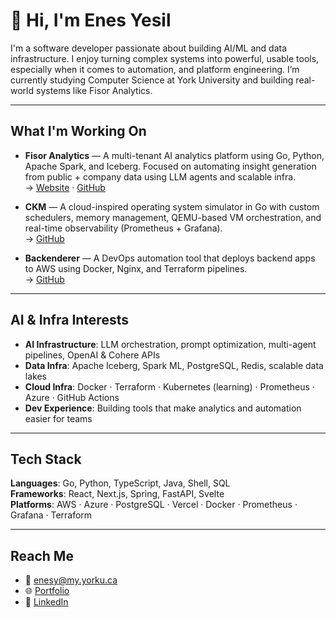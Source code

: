 # 👋 Hi, I'm Enes Yesil

I'm a software developer passionate about building AI/ML and data infrastructure. I enjoy turning complex systems into powerful, usable tools, especially when it comes to automation, and platform engineering. I’m currently studying Computer Science at York University and building real-world systems like Fisor Analytics.

---

##  What I'm Working On

- **Fisor Analytics** — A multi-tenant AI analytics platform using Go, Python, Apache Spark, and Iceberg. Focused on automating insight generation from public + company data using LLM agents and scalable infra.  
  → [Website](https://fisoranalytics.org) · [GitHub](https://github.com/enesyesil)

- **CKM** — A cloud-inspired operating system simulator in Go with custom schedulers, memory management, QEMU-based VM orchestration, and real-time observability (Prometheus + Grafana).  
  → [GitHub](https://github.com/enesyesil/ckm)

- **Backenderer** — A DevOps automation tool that deploys backend apps to AWS using Docker, Nginx, and Terraform pipelines.  
  → [GitHub](https://github.com/enesyesil/backenderer)

---

## AI & Infra Interests

- **AI Infrastructure**: LLM orchestration, prompt optimization, multi-agent pipelines, OpenAI & Cohere APIs  
- **Data Infra**: Apache Iceberg, Spark ML, PostgreSQL, Redis, scalable data lakes  
- **Cloud Infra**: Docker · Terraform · Kubernetes (learning) · Prometheus · Azure · GitHub Actions  
- **Dev Experience**: Building tools that make analytics and automation easier for teams  

---

## Tech Stack

**Languages**: Go, Python, TypeScript, Java, Shell, SQL  
**Frameworks**: React, Next.js, Spring, FastAPI, Svelte  
**Platforms**: AWS · Azure · PostgreSQL · Vercel · Docker · Prometheus · Grafana · Terraform

---

## Reach Me

- 📧 [enesy@my.yorku.ca](mailto:enesy@my.yorku.ca)  
- 🌐 [Portfolio](https://enesyesil.me)  
- 💼 [LinkedIn](https://www.linkedin.com/in/enes-yesil-723080184/)


